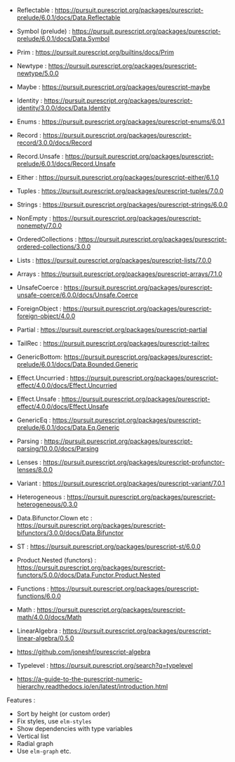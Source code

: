 * Reflectable : https://pursuit.purescript.org/packages/purescript-prelude/6.0.1/docs/Data.Reflectable
* Symbol (prelude) : https://pursuit.purescript.org/packages/purescript-prelude/6.0.1/docs/Data.Symbol
* Prim : https://pursuit.purescript.org/builtins/docs/Prim
* Newtype : https://pursuit.purescript.org/packages/purescript-newtype/5.0.0
* Maybe : https://pursuit.purescript.org/packages/purescript-maybe
* Identity : https://pursuit.purescript.org/packages/purescript-identity/3.0.0/docs/Data.Identity
* Enums : https://pursuit.purescript.org/packages/purescript-enums/6.0.1
* Record : https://pursuit.purescript.org/packages/purescript-record/3.0.0/docs/Record
* Record.Unsafe : https://pursuit.purescript.org/packages/purescript-prelude/6.0.1/docs/Record.Unsafe
* Either : https://pursuit.purescript.org/packages/purescript-either/6.1.0
* Tuples : https://pursuit.purescript.org/packages/purescript-tuples/7.0.0
* Strings : https://pursuit.purescript.org/packages/purescript-strings/6.0.0
* NonEmpty : https://pursuit.purescript.org/packages/purescript-nonempty/7.0.0
* OrderedCollections : https://pursuit.purescript.org/packages/purescript-ordered-collections/3.0.0
* Lists : https://pursuit.purescript.org/packages/purescript-lists/7.0.0
* Arrays : https://pursuit.purescript.org/packages/purescript-arrays/7.1.0
* UnsafeCoerce : https://pursuit.purescript.org/packages/purescript-unsafe-coerce/6.0.0/docs/Unsafe.Coerce
* ForeignObject : https://pursuit.purescript.org/packages/purescript-foreign-object/4.0.0
* Partial : https://pursuit.purescript.org/packages/purescript-partial
* TailRec : https://pursuit.purescript.org/packages/purescript-tailrec
* GenericBottom: https://pursuit.purescript.org/packages/purescript-prelude/6.0.1/docs/Data.Bounded.Generic
* Effect.Uncurried : https://pursuit.purescript.org/packages/purescript-effect/4.0.0/docs/Effect.Uncurried
* Effect.Unsafe : https://pursuit.purescript.org/packages/purescript-effect/4.0.0/docs/Effect.Unsafe
* GenericEq : https://pursuit.purescript.org/packages/purescript-prelude/6.0.1/docs/Data.Eq.Generic

* Parsing : https://pursuit.purescript.org/packages/purescript-parsing/10.0.0/docs/Parsing
* Lenses : https://pursuit.purescript.org/packages/purescript-profunctor-lenses/8.0.0
* Variant : https://pursuit.purescript.org/packages/purescript-variant/7.0.1
* Heterogeneous : https://pursuit.purescript.org/packages/purescript-heterogeneous/0.3.0
* Data.Bifunctor.Clown etc : https://pursuit.purescript.org/packages/purescript-bifunctors/3.0.0/docs/Data.Bifunctor
* ST : https://pursuit.purescript.org/packages/purescript-st/6.0.0
* Product.Nested (functors) : https://pursuit.purescript.org/packages/purescript-functors/5.0.0/docs/Data.Functor.Product.Nested
* Functions : https://pursuit.purescript.org/packages/purescript-functions/6.0.0

* Math : https://pursuit.purescript.org/packages/purescript-math/4.0.0/docs/Math
* LinearAlgebra : https://pursuit.purescript.org/packages/purescript-linear-algebra/0.5.0
* https://github.com/joneshf/purescript-algebra
* Typelevel : https://pursuit.purescript.org/search?q=typelevel
* https://a-guide-to-the-purescript-numeric-hierarchy.readthedocs.io/en/latest/introduction.html

Features :

* Sort by height (or custom order)
* Fix styles, use `elm-styles`
* Show dependencies with type variables
* Vertical list
* Radial graph
* Use `elm-graph` etc.

